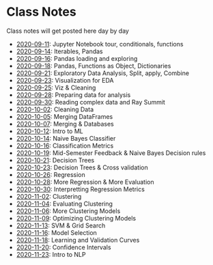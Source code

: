 # Class Notes

Class notes will get posted here day by day

- [2020-09-11](2020-09-11): Jupyter Notebook tour, conditionals, functions
- [2020-09-14](2020-09-14): Iterables, Pandas
- [2020-09-16](2020-09-16): Pandas loading and exploring
- [2020-09-18](2020-09-18): Pandas, Functions as Object, Dictionaries
- [2020-09-21](2020-09-21): Exploratory Data Analysis, Split, apply, Combine
- [2020-09-23](2020-09-23): Visualization for EDA
- [2020-09-25](2020-09-25): Viz & Cleaning
- [2020-09-28](2020-09-28): Preparing data for analysis
- [2020-09-30](2020-09-30): Reading complex data and Ray Summit
- [2020-10-02](2020-10-02): Cleaning Data
- [2020-10-05](2020-10-05): Merging DataFrames
- [2020-10-07](2020-10-07): Merging & Databases
- [2020-10-12](2020-10-12): Intro to ML
- [2020-10-14](2020-10-14): Naive Bayes Classifier
- [2020-10-16](2020-10-16): Classification Metrics
- [2020-10-19](2020-10-19): Mid-Semester Feedback & Naive Bayes Decision rules
- [2020-10-21](2020-10-21): Decision Trees
- [2020-10-23](2020-10-23): Decision Trees & Cross validation
- [2020-10-26](2020-10-26): Regression
- [2020-10-28](2020-10-28): More Regression & More Evaluation
- [2020-10-30](2020-10-30): Interpretting Regression Metrics
- [2020-11-02](2020-11-02): Clustering
- [2020-11-04](2020-11-04): Evaluating Clustering
- [2020-11-06](2020-11-06): More Clustering Models
- [2020-11-09](2020-11-09): Optimizing Clustering Models
- [2020-11-13](2020-11-13): SVM & Grid Search
- [2020-11-16](2020-11-16): Model Selection
- [2020-11-18](2020-11-18): Learning and Validation Curves
- [2020-11-20](2020-11-20): Confidence Intervals
- [2020-11-23](2020-11-23): Intro to NLP
